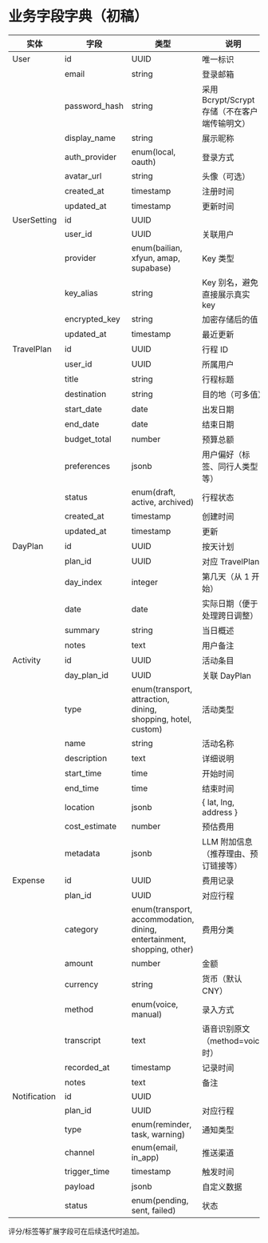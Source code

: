 # 业务字段字典（初稿）

| 实体         | 字段          | 类型                                                                   | 说明                                          |
| ------------ | ------------- | ---------------------------------------------------------------------- | --------------------------------------------- |
| User         | id            | UUID                                                                   | 唯一标识                                      |
|              | email         | string                                                                 | 登录邮箱                                      |
|              | password_hash | string                                                                 | 采用 Bcrypt/Scrypt 存储（不在客户端传输明文） |
|              | display_name  | string                                                                 | 展示昵称                                      |
|              | auth_provider | enum(local, oauth)                                                     | 登录方式                                      |
|              | avatar_url    | string                                                                 | 头像（可选）                                  |
|              | created_at    | timestamp                                                              | 注册时间                                      |
|              | updated_at    | timestamp                                                              | 更新时间                                      |
| UserSetting  | id            | UUID                                                                   |                                               |
|              | user_id       | UUID                                                                   | 关联用户                                      |
|              | provider      | enum(bailian, xfyun, amap, supabase)                                   | Key 类型                                      |
|              | key_alias     | string                                                                 | Key 别名，避免直接展示真实 key                |
|              | encrypted_key | string                                                                 | 加密存储后的值                                |
|              | updated_at    | timestamp                                                              | 最近更新                                      |
| TravelPlan   | id            | UUID                                                                   | 行程 ID                                       |
|              | user_id       | UUID                                                                   | 所属用户                                      |
|              | title         | string                                                                 | 行程标题                                      |
|              | destination   | string                                                                 | 目的地（可多值）                              |
|              | start_date    | date                                                                   | 出发日期                                      |
|              | end_date      | date                                                                   | 结束日期                                      |
|              | budget_total  | number                                                                 | 预算总额                                      |
|              | preferences   | jsonb                                                                  | 用户偏好（标签、同行人类型等）                |
|              | status        | enum(draft, active, archived)                                          | 行程状态                                      |
|              | created_at    | timestamp                                                              | 创建时间                                      |
|              | updated_at    | timestamp                                                              | 更新                                          |
| DayPlan      | id            | UUID                                                                   | 按天计划                                      |
|              | plan_id       | UUID                                                                   | 对应 TravelPlan                               |
|              | day_index     | integer                                                                | 第几天（从 1 开始）                           |
|              | date          | date                                                                   | 实际日期（便于处理跨日调整）                  |
|              | summary       | string                                                                 | 当日概述                                      |
|              | notes         | text                                                                   | 用户备注                                      |
| Activity     | id            | UUID                                                                   | 活动条目                                      |
|              | day_plan_id   | UUID                                                                   | 关联 DayPlan                                  |
|              | type          | enum(transport, attraction, dining, shopping, hotel, custom)           | 活动类型                                      |
|              | name          | string                                                                 | 活动名称                                      |
|              | description   | text                                                                   | 详细说明                                      |
|              | start_time    | time                                                                   | 开始时间                                      |
|              | end_time      | time                                                                   | 结束时间                                      |
|              | location      | jsonb                                                                  | { lat, lng, address }                         |
|              | cost_estimate | number                                                                 | 预估费用                                      |
|              | metadata      | jsonb                                                                  | LLM 附加信息（推荐理由、预订链接等）          |
| Expense      | id            | UUID                                                                   | 费用记录                                      |
|              | plan_id       | UUID                                                                   | 对应行程                                      |
|              | category      | enum(transport, accommodation, dining, entertainment, shopping, other) | 费用分类                                      |
|              | amount        | number                                                                 | 金额                                          |
|              | currency      | string                                                                 | 货币（默认 CNY）                              |
|              | method        | enum(voice, manual)                                                    | 录入方式                                      |
|              | transcript    | text                                                                   | 语音识别原文（method=voice 时）               |
|              | recorded_at   | timestamp                                                              | 记录时间                                      |
|              | notes         | text                                                                   | 备注                                          |
| Notification | id            | UUID                                                                   |                                               |
|              | plan_id       | UUID                                                                   | 对应行程                                      |
|              | type          | enum(reminder, task, warning)                                          | 通知类型                                      |
|              | channel       | enum(email, in_app)                                                    | 推送渠道                                      |
|              | trigger_time  | timestamp                                                              | 触发时间                                      |
|              | payload       | jsonb                                                                  | 自定义数据                                    |
|              | status        | enum(pending, sent, failed)                                            | 状态                                          |

评分/标签等扩展字段可在后续迭代时追加。
